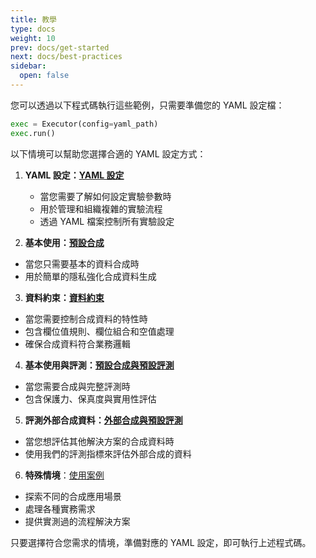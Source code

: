 ```yaml
---
title: 教學
type: docs
weight: 10
prev: docs/get-started
next: docs/best-practices
sidebar:
  open: false
---
```



您可以透過以下程式碼執行這些範例，只需要準備您的 YAML 設定檔：

```python
exec = Executor(config=yaml_path)
exec.run()
```

以下情境可以幫助您選擇合適的 YAML 設定方式：

1. **YAML 設定：[YAML 設定](docs/tutorial/yaml-config)**

   - 當您需要了解如何設定實驗參數時
   - 用於管理和組織複雜的實驗流程
   - 透過 YAML 檔案控制所有實驗設定

2. **基本使用：[預設合成](docs/tutorial/default-synthesis)**

  - 當您只需要基本的資料合成時
  - 用於簡單的隱私強化合成資料生成

3. **資料約束：[資料約束](docs/tutorial/data-constraining)**

  - 當您需要控制合成資料的特性時
  - 包含欄位值規則、欄位組合和空值處理
  - 確保合成資料符合業務邏輯

4. **基本使用與評測：[預設合成與預設評測](docs/tutorial/default-synthesis-default-evaluation)**

  - 當您需要合成與完整評測時
  - 包含保護力、保真度與實用性評估

5. **評測外部合成資料：[外部合成與預設評測](docs/tutorial/external-synthesis-default-evaluation)**

  - 當您想評估其他解決方案的合成資料時
  - 使用我們的評測指標來評估外部合成的資料

6. **特殊情境**：[使用案例](docs/tutorial/use-cases)

  - 探索不同的合成應用場景
  - 處理各種實務需求
  - 提供實測過的流程解決方案

只要選擇符合您需求的情境，準備對應的 YAML 設定，即可執行上述程式碼。